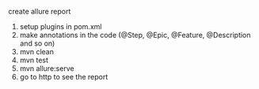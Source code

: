 create allure report

1. setup plugins in pom.xml
2. make annotations in the code (@Step, @Epic, @Feature, @Description and so on)
3. mvn clean
4. mvn test
5. mvn allure:serve
6. go to http to see the report